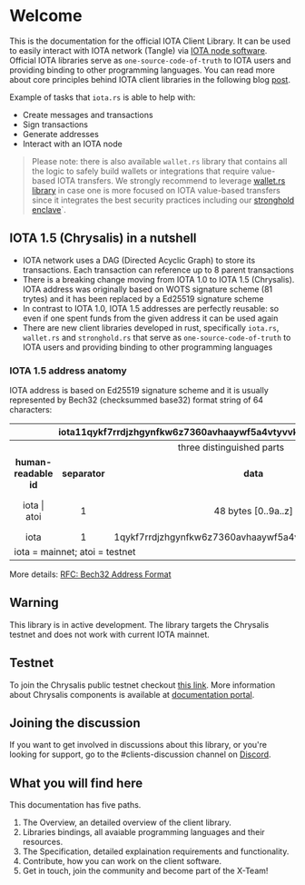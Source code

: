 # Welcome
This is the documentation for the official IOTA Client Library. It can be used to easily interact with IOTA network (Tangle) via [IOTA node software](https://chrysalis.docs.iota.org/node-software/node-software.html). Official IOTA libraries serve as `one-source-code-of-truth` to IOTA users and providing binding to other programming languages. You can read more about core principles behind IOTA client libraries in the following blog [post](https://blog.iota.org/the-new-iota-client-libraries-harder-better-faster-stronger/).

Example of tasks that `iota.rs` is able to help with:
- Create messages and transactions
- Sign transactions
- Generate addresses
- Interact with an IOTA node

> Please note: there is also available `wallet.rs` library that contains all the logic to safely build wallets or integrations that require value-based IOTA transfers. We strongly recommend to leverage [wallet.rs library](https://wallet-lib.docs.iota.org/) in case one is more focused on IOTA value-based transfers since it integrates the best security practices including our [stronghold enclave](https://blog.iota.org/iota-stronghold-6ce55d311d7c/)`.


## IOTA 1.5 (Chrysalis) in a nutshell
* IOTA network uses a DAG (Directed Acyclic Graph) to store its transactions. Each transaction can reference up to 8 parent transactions
* There is a breaking change moving from IOTA 1.0 to IOTA 1.5 (Chrysalis). IOTA address was originally based on WOTS signature scheme (81 trytes) and it has been replaced by a Ed25519 signature scheme
* In contrast to IOTA 1.0, IOTA 1.5 addresses are perfectly reusable: so even if one spent funds from the given address it can be used again
* There are new client libraries developed in rust, specifically `iota.rs`, `wallet.rs` and `stronghold.rs` that serve as `one-source-code-of-truth` to IOTA users and providing binding to other programming languages 

### IOTA 1.5 address anatomy
IOTA address is based on Ed25519 signature scheme and it is usually represented by Bech32 (checksummed base32) format string of 64 characters:

<table>
    <thead>
        <tr>
            <th colspan=4><center>iota11qykf7rrdjzhgynfkw6z7360avhaaywf5a4vtyvvk6a06gcv5y7sksu7n5cs</center></th>
        </tr>
    </thead>
    <tbody>
        <tr>
            <td colspan=4><center>three distinguished parts</center></td>
        </tr>
        <tr>
            <td><center><strong>human-readable id</strong></center></td>
            <td><center><strong>separator</strong></center></td>
            <td><center><strong>data</strong></center></td>
            <td><center><strong>checksum</strong></center></td>
        </tr>
        <tr>
            <td><center>iota | atoi</center></td>
            <td><center>1</center></td>
            <td><center>48 bytes [0..9a..z]</center></td>
            <td><center>6 characters [0..9a..z]</center></td>
        </tr>
        <tr>
            <td><center>iota</center></td>
            <td><center>1</center></td>
            <td><center>1qykf7rrdjzhgynfkw6z7360avhaaywf5a4vtyvvk6a06gcv5y7sks</center></td>
            <td><center>u7n5cs</center></td>
        </tr>
        <tr>
            <td colspan=4>iota = mainnet; atoi = testnet</td>
        </tr>
    </tbody>
</table>

More details: [RFC: Bech32 Address Format](https://github.com/iotaledger/protocol-rfcs/pull/20)


## Warning
This library is in active development. The library targets the Chrysalis testnet and does not work with current IOTA mainnet.


## Testnet
To join the Chrysalis public testnet checkout [this link](https://blog.iota.org/chrysalis-phase-2-testnet-out-now/). More information about Chrysalis components is available at [documentation portal](https://chrysalis.docs.iota.org/).


## Joining the discussion
If you want to get involved in discussions about this library, or you're looking for support, go to the #clients-discussion channel on [Discord](https://discord.iota.org).

## What you will find here
This documentation has five paths. 

1. The Overview, an detailed overview of the client library. 
2. Libraries bindings, all avaiable programming languages and their resources.
3. The Specification, detailed explaination requirements and functionality.
4. Contribute, how you can work on the client software.
5. Get in touch, join the community and become part of the X-Team!
